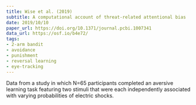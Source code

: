 ```yaml
---
title: Wise et al. (2019)
subtitle: A computational account of threat-related attentional bias
date: 2019/10/10
paper_url: https://doi.org/10.1371/journal.pcbi.1007341
data_url: https://osf.io/b4e72/
tags:
- 2-arm bandit
- avoidance
- punishment
- reversal learning
- eye-tracking
---
```


Data from a study in which N=65 participants completed an aversive learning task featuring two stimuli that were each independently associated with varying probabilities of electric shocks.
